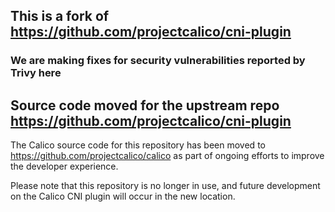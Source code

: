 ## This is a fork of https://github.com/projectcalico/cni-plugin 
### We are making fixes for security vulnerabilities reported by Trivy here

## Source code moved for the upstream repo https://github.com/projectcalico/cni-plugin

The Calico source code for this repository has been moved to https://github.com/projectcalico/calico as part of ongoing efforts to improve
the developer experience. 

Please note that this repository is no longer in use, and future development on the Calico CNI plugin will occur in the new location.
